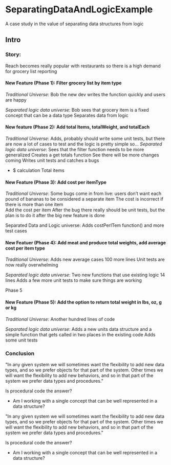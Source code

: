# SeparatingDataAndLogicExample
A case study in the value of separating data structures from logic

## Intro
### Story: 

Reach becomes really popular with restaurants so there is a high demand for grocery list reporting 

#### New Feature (Phase 1): Filter grocery list by item type
_Traditional Universe_:
Bob the new dev writes the function quickly and users are happy

_Separated logic data universe_:
Bob sees that grocery item is a fixed concept that can be a data type
Separates data from logic				

#### New feature (Phase 2): Add total Items, totalWeight, and totalEach 
_Traditional Universe_: 
Adds, probably should write some unit tests, but there are now a lot of cases to test and the logic is pretty simple so…
_Separated logic data universe_:
Sees that the filter function needs to be more generalized
Creates a get totals function 
See there will be more changes coming
Writes unit tests and catches a bugs
 - $ calculation 
Total items 

#### New Feature (Phase 3): Add cost per itemType

_Traditional Universe_:
Some bugs come in from live:
users don’t want each pound of bananas to be considered a separate item
The cost is incorrect if there is more than one item	
Add the cost per item
After the bug there really should be unit tests, but the plan is to do it after the big new feature is done

Separated Data and Logic universe:
Adds costPerITem function() and more test cases


#### New Featuer (Phase 4): Add meat and produce total weights, add average cost per item type

_Traditional Universe_:
 Adds new average cases 100 more lines
Unit tests are now really overwhelming 

_Separated logic data universe_:
Two new functions that use existing logic 14 lines
Adds a few more unit tests to make sure things are working

Phase 5
#### New Feature (Phase 5): Add the option to return total weight in lbs, oz, g or kg

_Traditional Universe_:
Another hundred lines of code

_Separated logic data universe_:
Adds a new units data structure and a simple function that gets called in two places in the existing code
Adds some unit tests 

### Conclusion

"In any given system we will sometimes want the flexibility to add new data types, and so we prefer objects for that part of the system. 
Other times we will want the flexibility to add new behaviors, and so in that part of the system we prefer data types and procedures."

Is procedural code the answer?
- Am I working with a single concept that can be well represented in a data structure? 



"In any given system we will sometimes want the flexibility to add new data types, and so we prefer objects for that part of the system. 
Other times we will want the flexibility to add new behaviors, and so in that part of the system we prefer data types and procedures."

Is procedural code the answer?
- Am I working with a single concept that can be well represented in a data structure? 

